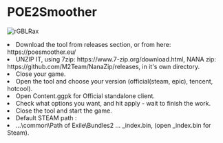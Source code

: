 # POE2Smoother
![rGBLRax](https://github.com/user-attachments/assets/70232c3b-5843-4cf0-99f4-576579f1fa12)

<li> Download the tool from ⁠releases⁠ section, or from here: https://poesmoother.eu/</li>
<li>UNZIP IT, using 7zip: https://www.7-zip.org/download.html, NANA zip: https://github.com/M2Team/NanaZip/releases, in it's own directory.</li>
<li> Close your game.</li>
<li> Open the tool and choose your version (official(steam, epic), tencent, hotcool).</li>
<li>Open Content.ggpk for Official standalone client.</li>
<li>Check what options you want, and hit apply - wait to finish the work.</li>
<li>Close the tool and start the game.</li>

<li>Default STEAM path :</li>
<li>...\common\Path of Exile\Bundles2 ... _index.bin, (open _index.bin for Steam).</li>


